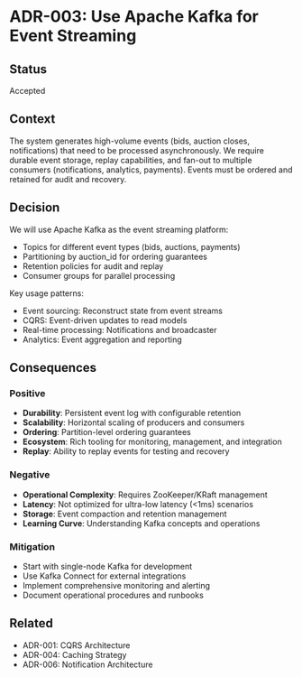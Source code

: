 # ADR-003: Use Apache Kafka for Event Streaming

## Status
Accepted

## Context
The system generates high-volume events (bids, auction closes, notifications) that need to be processed asynchronously. We require durable event storage, replay capabilities, and fan-out to multiple consumers (notifications, analytics, payments). Events must be ordered and retained for audit and recovery.

## Decision
We will use Apache Kafka as the event streaming platform:
- Topics for different event types (bids, auctions, payments)
- Partitioning by auction_id for ordering guarantees
- Retention policies for audit and replay
- Consumer groups for parallel processing

Key usage patterns:
- Event sourcing: Reconstruct state from event streams
- CQRS: Event-driven updates to read models
- Real-time processing: Notifications and broadcaster
- Analytics: Event aggregation and reporting

## Consequences
### Positive
- **Durability**: Persistent event log with configurable retention
- **Scalability**: Horizontal scaling of producers and consumers
- **Ordering**: Partition-level ordering guarantees
- **Ecosystem**: Rich tooling for monitoring, management, and integration
- **Replay**: Ability to replay events for testing and recovery

### Negative
- **Operational Complexity**: Requires ZooKeeper/KRaft management
- **Latency**: Not optimized for ultra-low latency (<1ms) scenarios
- **Storage**: Event compaction and retention management
- **Learning Curve**: Understanding Kafka concepts and operations

### Mitigation
- Start with single-node Kafka for development
- Use Kafka Connect for external integrations
- Implement comprehensive monitoring and alerting
- Document operational procedures and runbooks

## Related
- ADR-001: CQRS Architecture
- ADR-004: Caching Strategy
- ADR-006: Notification Architecture
